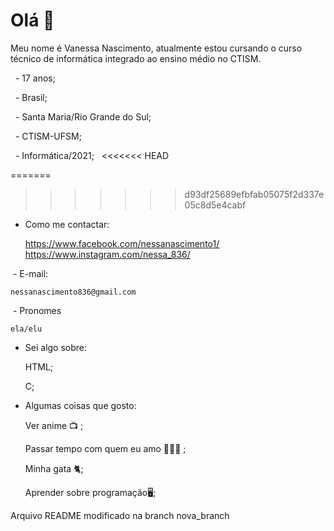 # Olá 👋
	
Meu nome é Vanessa Nascimento, atualmente estou cursando o curso técnico de informática integrado ao ensino médio no CTISM.
 
 
 	- 17 anos;
	
 	- Brasil;
	
 	- Santa Maria/Rio Grande do Sul;
	
 	- CTISM-UFSM;
	
 	- Informática/2021;
 
<<<<<<< HEAD


=======
 	
 
>>>>>>> d93df25689efbfab05075f2d337e05c8d5e4cabf
- Como me contactar:
	
	https://www.facebook.com/nessanascimento1/
	https://www.instagram.com/nessa_836/


 - E-mail:
	
	nessanascimento836@gmail.com


 - Pronomes
	
	ela/elu
	
	
- Sei algo sobre:
	
	HTML;
	
	C;
	

- Algumas coisas que gosto:
	
	Ver anime 📺 ;
	
	Passar tempo com quem eu amo 👨‍👩‍👧 ;
	
	Minha gata 🐈;
	
	Aprender sobre programação🖥;

Arquivo README modificado na branch nova_branch
